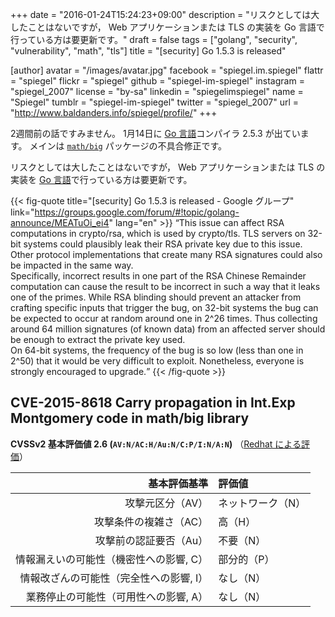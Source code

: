 +++
date = "2016-01-24T15:24:23+09:00"
description = "リスクとしては大したことはないですが， Web アプリケーションまたは TLS の実装を Go 言語で行っている方は要更新です。"
draft = false
tags = ["golang", "security", "vulnerability", "math", "tls"]
title = "[security] Go 1.5.3 is released"

[author]
  avatar = "/images/avatar.jpg"
  facebook = "spiegel.im.spiegel"
  flattr = "spiegel"
  flickr = "spiegel"
  github = "spiegel-im-spiegel"
  instagram = "spiegel_2007"
  license = "by-sa"
  linkedin = "spiegelimspiegel"
  name = "Spiegel"
  tumblr = "spiegel-im-spiegel"
  twitter = "spiegel_2007"
  url = "http://www.baldanders.info/spiegel/profile/"
+++

2週間前の話ですみません。
1月14日に [Go 言語]コンパイラ 2.5.3 が出ています。
メインは [`math/big`] パッケージの不具合修正です。

リスクとしては大したことはないですが， Web アプリケーションまたは TLS の実装を [Go 言語]で行っている方は要更新です。

{{< fig-quote title="[security] Go 1.5.3 is released - Google グループ" link="https://groups.google.com/forum/#!topic/golang-announce/MEATuOi_ei4" lang="en" >}}
<q>This issue can affect RSA computations in crypto/rsa, which is used by crypto/tls. TLS servers on 32-bit systems could plausibly leak their RSA private key due to this issue. Other protocol implementations that create many RSA signatures could also be impacted in the same way.<br>
Specifically, incorrect results in one part of the RSA Chinese Remainder computation can cause the result to be incorrect in such a way that it leaks one of the primes. While RSA blinding should prevent an attacker from crafting specific inputs that trigger the bug, on 32-bit systems the bug can be expected to occur at random around one in 2^26 times. Thus collecting around 64 million signatures (of known data) from an affected server should be enough to extract the private key used.<br>
On 64-bit systems, the frequency of the bug is so low (less than one in 2^50) that it would be very difficult to exploit. Nonetheless, everyone is strongly encouraged to upgrade.</q>
{{< /fig-quote >}}

## CVE-2015-8618 Carry propagation in Int.Exp Montgomery code in math/big library

**CVSSv2 基本評価値 2.6 (`AV:N/AC:H/Au:N/C:P/I:N/A:N`)**
（[Redhat による評価](https://access.redhat.com/security/cve/cve-2015-8618)）

| 基本評価基準                            | 評価値            |
|----------------------------------------:|:------------------|
| 攻撃元区分（AV）                        | ネットワーク（N） |
| 攻撃条件の複雑さ（AC）                  | 高（H）           |
| 攻撃前の認証要否（Au）                  | 不要（N）         |
| 情報漏えいの可能性（機密性への影響, C） | 部分的（P）       |
| 情報改ざんの可能性（完全性への影響, I） | なし（N）         |
| 業務停止の可能性（可用性への影響, A）   | なし（N）         |

[Go 言語]: https://golang.org/ "The Go Programming Language"
[`math/big`]: https://golang.org/pkg/math/big/ "big - The Go Programming Language"
